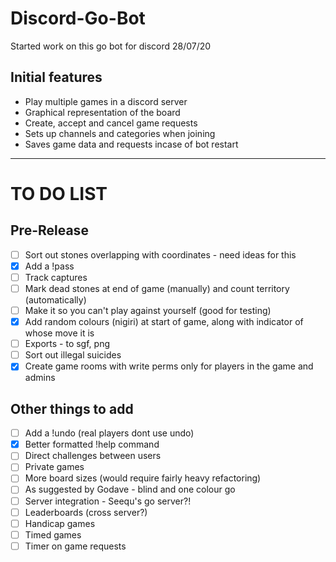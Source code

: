 # Discord-Go-Bot

Started work on this go bot for discord 28/07/20

## Initial features 
* Play multiple games in a discord server
* Graphical representation of the board
* Create, accept and cancel game requests
* Sets up channels and categories when joining
* Saves game data and requests incase of bot restart
---
# TO DO LIST
## Pre-Release
- [ ] Sort out stones overlapping with coordinates - need ideas for this
- [x] Add a !pass
- [ ] Track captures
- [ ] Mark dead stones at end of game (manually) and count territory (automatically)
- [ ] Make it so you can't play against yourself (good for testing)
- [x] Add random colours (nigiri) at start of game, along with indicator of whose move it is
- [ ] Exports - to sgf, png
- [ ] Sort out illegal suicides
- [x] Create game rooms with write perms only for players in the game and admins
## Other things to add
- [ ] Add a !undo (real players dont use undo)
- [x] Better formatted !help command
- [ ] Direct challenges between users
- [ ] Private games
- [ ] More board sizes (would require fairly heavy refactoring)
- [ ] As suggested by Godave - blind and one colour go
- [ ] Server integration - Seequ's go server?!
- [ ] Leaderboards (cross server?)
- [ ] Handicap games
- [ ] Timed games
- [ ] Timer on game requests
